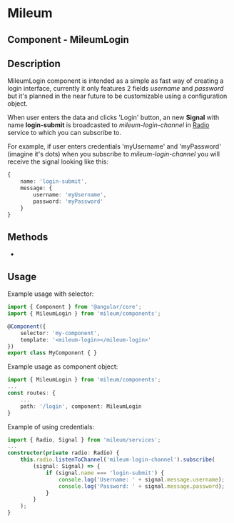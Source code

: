 # Mileum

## Component - MileumLogin

Description
-----------

MileumLogin component is intended as a simple as fast way of creating a login interface, currently it only features 2 fields _username_ and _password_ but it's planned in the near future to be customizable using a configuration object.

When user enters the data and clicks 'Login' button, an new **Signal** with name **login-submit** is broadcasted to _mileum-login-channel_ in [Radio](https://github.com/CodeMileu/mileum/tree/master/src/services/radio) service to which you can subscribe to.

For example, if user enters credentials 'myUsername' and 'myPassword' (imagine it's dots) when you
subscribe to _mileum-login-channel_ you will receive the signal looking like this:

```Typescript
{
    name: 'login-submit',
    message: {
        username: 'myUsername',
        password: 'myPassword'
    }
}
```

Methods
-------

-

Usage
-----

Example usage with selector:

```Typescript
import { Component } from '@angular/core';
import { MileumLogin } from 'mileum/components';

@Component({
    selector: 'my-component',
    template: '<mileum-login></mileum-login>'
})
export class MyComponent { }
```

Example usage as component object:

```Typescript
import { MileumLogin } from 'mileum/components';
...
const routes: {
    ...
    path: '/login', component: MileumLogin
}
```

Example of using credentials:

```Typescript
import { Radio, Signal } from 'mileum/services';
...
constructor(private radio: Radio) {
    this.radio.listenToChannel('mileum-login-channel').subscribe(
        (signal: Signal) => {
            if (signal.name === 'login-submit') {
                console.log('Username: ' + signal.message.username);
                console.log('Password: ' + signal.message.password);
            }
        }
    );
}
```
